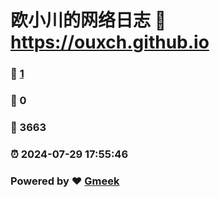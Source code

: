 # 欧小川的网络日志 :link: https://ouxch.github.io 
### :page_facing_up: [1](https://ouxch.github.io/tag.html) 
### :speech_balloon: 0 
### :hibiscus: 3663 
### :alarm_clock: 2024-07-29 17:55:46 
### Powered by :heart: [Gmeek](https://github.com/Meekdai/Gmeek)
